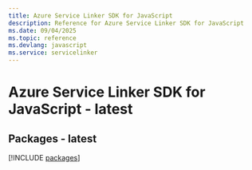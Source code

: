 ```yaml
---
title: Azure Service Linker SDK for JavaScript
description: Reference for Azure Service Linker SDK for JavaScript
ms.date: 09/04/2025
ms.topic: reference
ms.devlang: javascript
ms.service: servicelinker
---
```

# Azure Service Linker SDK for JavaScript - latest
## Packages - latest
[!INCLUDE [packages](service-linker-index.md)]